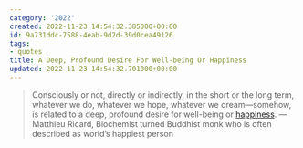 ```yaml
---
category: '2022'
created: 2022-11-23 14:54:32.385000+00:00
id: 9a731ddc-7588-4eab-9d2d-39d0cea49126
tags:
- quotes
title: A Deep, Profound Desire For Well-being Or Happiness
updated: 2022-11-23 14:54:32.701000+00:00
---
```

   
> Consciously or not, directly or indirectly, in the short or the long term, whatever we do, whatever we hope, whatever we dream—somehow, is related to a deep, profound desire for well-being or [happiness](../../topics/Happiness.md). — Matthieu Ricard, Biochemist turned Buddhist monk who is often described as world’s happiest person